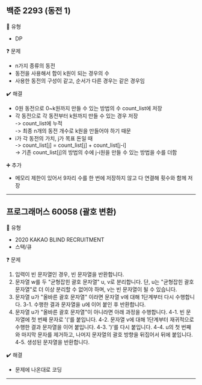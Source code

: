 ## 백준 2293 (동전 1)
:pushpin: 유형
* DP

:question: 문제
* n가지 종류의 동전
* 동전을 사용해서 합이 k원이 되는 경우의 수
* 사용한 동전의 구성이 같고, 순서가 다른 경우는 같은 경우임

:heavy_check_mark: 해결
* 0원 동전으로 0~k원까지 만들 수 있는 방법의 수 count_list에 저장
* 각 동전으로 각 동전부터 k원까지 만들 수 있는 경우 저장  
  -> count_list에 누적  
  -> 최종 n개의 동전 개수로 k원을 만들어야 하기 때문
* i가 각 동전의 가치, j가 목표 돈일 때  
  -> count_list[j] = count_list[j] + count_list[j-i]  
  -> 기존 count_list[j]의 방법의 수에 j-i원을 만들 수 있는 방법을 수를 더함

:heavy_plus_sign: 추가
* 메모리 제한이 있어서 9자리 수를 한 번에 저장하지 않고 다 연결해 횟수와 함께 저장

---

## 프로그래머스 60058 (괄호 변환)
:pushpin: 유형
* 2020 KAKAO BLIND RECRUITMENT
* 스택/큐

:question: 문제
1. 입력이 빈 문자열인 경우, 빈 문자열을 반환합니다.
2. 문자열 w를 두 "균형잡힌 괄호 문자열" u, v로 분리합니다. 단, u는 "균형잡힌 괄호 문자열"로 더 이상 분리할 수 없어야 하며, v는 빈 문자열이 될 수 있습니다.
3. 문자열 u가 "올바른 괄호 문자열" 이라면 문자열 v에 대해 1단계부터 다시 수행합니다.
   3-1. 수행한 결과 문자열을 u에 이어 붙인 후 반환합니다.
4. 문자열 u가 "올바른 괄호 문자열"이 아니라면 아래 과정을 수행합니다.
   4-1. 빈 문자열에 첫 번째 문자로 '('를 붙입니다.
   4-2. 문자열 v에 대해 1단계부터 재귀적으로 수행한 결과 문자열을 이어 붙입니다.
   4-3. ')'를 다시 붙입니다.
   4-4. u의 첫 번째와 마지막 문자를 제거하고, 나머지 문자열의 괄호 방향을 뒤집어서 뒤에 붙입니다.
   4-5. 생성된 문자열을 반환합니다.

:heavy_check_mark: 해결
* 문제에 나온대로 코딩

---